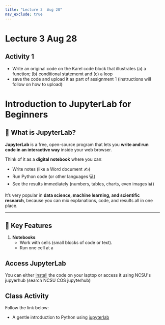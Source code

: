 ```yaml
---
title: "Lecture 3  Aug 28"
nav_exclude: true
---
```


# Lecture 3  Aug 28


## Activity 1

- Write an original code on the Karel code block that illustrates (a) a function; (b) conditional statememt and (c) a loop
- save the code and upload it as part of assignment 1 (instructions will follow on how to upload)



# Introduction to JupyterLab for Beginners

## 🌟 What is JupyterLab?

**JupyterLab** is a free, open-source program that lets you **write and run code in an interactive way** inside your web browser.  

Think of it as a **digital notebook** where you can:
- Write notes (like a Word document ✍️)
- Run Python code (or other languages 💻)
- See the results immediately (numbers, tables, charts, even images 📊)

It’s very popular in **data science, machine learning, and scientific research**, because you can mix explanations, code, and results all in one place.

---

## 🔑 Key Features

1. **Notebooks**  
   - Work with cells (small blocks of code or text).  
   - Run one cell at a


## Access JupyterLab

You can either [install](https://jupyterlab.readthedocs.io/en/stable/getting_started/installation.html) the code on your laptop or access it using NCSU's jupyerhub (search NCSU COS jupyterhub)



## Class Activity

Follow the link below:
- A gentle introduction to Python using [jupyterlab](jupyter_lab_1)

